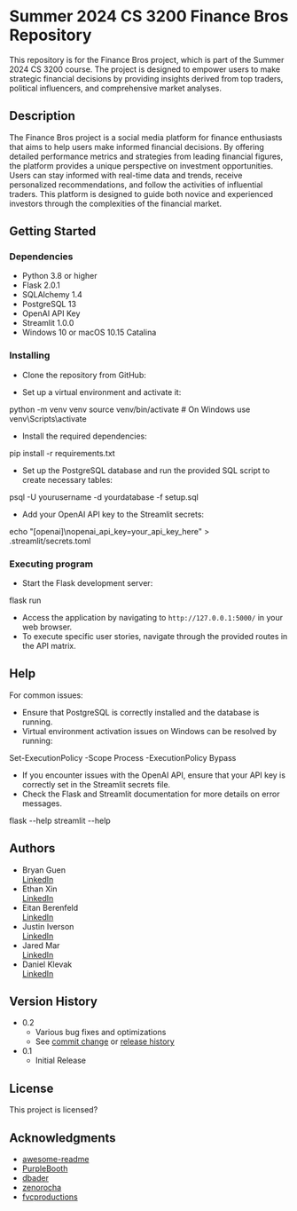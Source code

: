 # Summer 2024 CS 3200 Finance Bros Repository

This repository is for the Finance Bros project, which is part of the Summer 2024 CS 3200 course. The project is designed to empower users to make strategic financial decisions by providing insights derived from top traders, political influencers, and comprehensive market analyses.

## Description

The Finance Bros project is a social media platform for finance enthusiasts that aims to help users make informed financial decisions. By offering detailed performance metrics and strategies from leading financial figures, the platform provides a unique perspective on investment opportunities. Users can stay informed with real-time data and trends, receive personalized recommendations, and follow the activities of influential traders. This platform is designed to guide both novice and experienced investors through the complexities of the financial market.

## Getting Started

### Dependencies

* Python 3.8 or higher
* Flask 2.0.1
* SQLAlchemy 1.4
* PostgreSQL 13
* OpenAI API Key
* Streamlit 1.0.0
* Windows 10 or macOS 10.15 Catalina

### Installing

* Clone the repository from GitHub:

* Set up a virtual environment and activate it:

python -m venv venv
source venv/bin/activate # On Windows use venv\Scripts\activate

* Install the required dependencies:

pip install -r requirements.txt

* Set up the PostgreSQL database and run the provided SQL script to create necessary tables:

psql -U yourusername -d yourdatabase -f setup.sql

* Add your OpenAI API key to the Streamlit secrets:

echo "[openai]\nopenai_api_key=your_api_key_here" > .streamlit/secrets.toml

### Executing program

* Start the Flask development server:

flask run

* Access the application by navigating to `http://127.0.0.1:5000/` in your web browser.
* To execute specific user stories, navigate through the provided routes in the API matrix.

## Help

For common issues:
* Ensure that PostgreSQL is correctly installed and the database is running.
* Virtual environment activation issues on Windows can be resolved by running:

Set-ExecutionPolicy -Scope Process -ExecutionPolicy Bypass

* If you encounter issues with the OpenAI API, ensure that your API key is correctly set in the Streamlit secrets file.
* Check the Flask and Streamlit documentation for more details on error messages.

flask --help
streamlit --help

## Authors

* Bryan Guen  
  [LinkedIn](https://www.linkedin.com/in/bryan-guen)
* Ethan Xin  
  [LinkedIn](https://www.linkedin.com/in/ethan-xin)
* Eitan Berenfeld  
  [LinkedIn](https://www.linkedin.com/in/eitan-berenfeld)
* Justin Iverson  
  [LinkedIn](https://www.linkedin.com/in/justin-iverson-552870159/)
* Jared Mar  
  [LinkedIn](https://www.linkedin.com/in/jared-mar)
* Daniel Klevak  
  [LinkedIn](https://www.linkedin.com/in/daniel-klevak)

## Version History

* 0.2
    * Various bug fixes and optimizations
    * See [commit change](https://github.com/guenbr/cs3200-FinanceBros/commits/main) or [release history](https://github.com/guenbr/cs3200-FinanceBros/releases)
* 0.1
    * Initial Release

## License

This project is licensed?

## Acknowledgments

* [awesome-readme](https://github.com/matiassingers/awesome-readme)
* [PurpleBooth](https://gist.github.com/PurpleBooth/109311bb0361f32d87a2)
* [dbader](https://github.com/dbader/readme-template)
* [zenorocha](https://gist.github.com/zenorocha/4526327)
* [fvcproductions](https://gist.github.com/fvcproductions/1bfc2d4aecb01a834b46)

